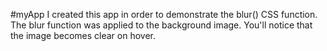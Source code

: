 #myApp
I created this app in order to demonstrate the blur() CSS function. The blur function was applied to the background image. You'll notice that the image becomes clear on hover.